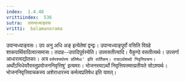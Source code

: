 ```yaml
---
index:  1.4.48
vrittiindex:  536
sutra:  उपान्वध्याङ्वसः
vritti:  balamanorama 
---
```


उपान्वध्याङ्वसः। उप अनु अधि अङ् इत्येतेषां द्वन्द्वः। उपान्वध्याङ्पूर्वो वसिति विग्रहे शाकपार्थिवादित्वात्समासः। तदाह--उपादिपूर्वस्येति। उपवसतीत्यादि। वैकुण्ठे वसतीत्यर्थः। उपसर्गा आधारत्वद्योतकाः। अत्र `वसेरश्यर्थस्य प्रतिषेधः' इति वार्तिकम्। तत्राऽर्थशब्दो निवृत्तिवचनः। `अर्थोऽभिधेयरैवस्तुप्रयोजननिवृत्तिषु' इत्यमरः। भोजनस्याऽर्थो निवृत्तियस्मात्प्रतीयते सोऽश्यर्थः। भोजननिवृत्तिवाचकस्य अशेराधारस्य कर्मत्वप्रतिषेध इति यावत्।

